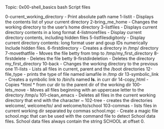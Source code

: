 Topic: 0x00-shell_basics
bash Script files

0-current_working_directory - Print absolute path name 
1-listit - Displays the contents list of your current directory
2-bring_me_home - Changes the working directory to the user’s home directory
3-listfiles - Displays current directory contents in a long format
4-listmorefiles - Display current directory contents, including hidden files
5-listfilesdigitonly - Display current directory contents: long format
					user and goup IDs numerically
					Include hidden files.
6-firstdirectory - Creates a directory in /tmp/ directory
7-movethatfile - Moves the file betty from tmp to /tmp/my_first_directory
8-firstdelete - Deletes the file betty
9-firstdirdeletion - Deletes the directory my_first_directory
10-back - Changes the working directory to the previous one
11-lists - Lists all files in current, parent and the /boot directories
12-file_type - prints the type of file named iamafile in /tmp dir
13-symbolic_link - Creates a symbolic link to /bin/ls named __ls__. in curr dir
14-copy_html - Copies *html * from cur dir to the parent dir of the working dir
100-lets_move - Moves all files beginning with an uppercase letter to the directory /tmp/u
101-clean_emacs - Deletes all files in the current working directory that end with the character ~
102-tree - creates the directories welcome/, welcome/to/ and welcome/to/school 
103-commas - lists files in current working dir separated by commas
school.mgc  - Create a magic file school.mgc that can be used with the command file to detect School data files. School data files always contain the string SCHOOL at offset 0.
